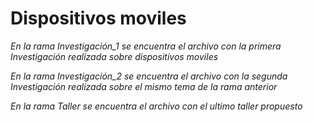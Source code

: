 # Dispositivos moviles

*En la rama Investigación_1 se encuentra el archivo con la primera Investigación realizada sobre dispositivos moviles*

*En la rama Investigación_2 se encuentra el archivo con la segunda Investigación realizada sobre el mismo tema de la rama anterior*

*En la rama Taller se encuentra el archivo con el ultimo taller propuesto*
